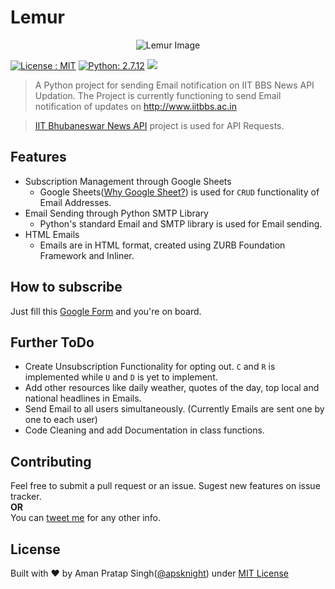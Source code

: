 Lemur
=====
<p align="center"><img src="https://image.ibb.co/c00mcv/rsz_lemur_1312198_640.png"/ alt="Lemur Image"></p>

[![License : MIT](https://img.shields.io/npm/l/express.svg)](http://aps.mit-license.org)
[![Python: 2.7.12](https://img.shields.io/badge/Python-2.7.12-red.svg)](https://www.python.org/downloads/release/python-2712/)
![](https://img.shields.io/badge/Heroku-Not%20Deployed-red.svg)

>A Python project for sending Email notification on IIT BBS News API Updation. The Project is currently functioning to send Email notification of updates on <http://www.iitbbs.ac.in>
 
>[IIT Bhubaneswar News API](http://amanpratapsingh.in/IITBBSNewsAPI) project is used for API Requests.
  
## Features
* Subscription Management through Google Sheets
	* Google Sheets([Why Google Sheet?](https://twitter.com/patio11/status/485239825314758656)) is used for `CRUD` functionality of Email Addresses.
* Email Sending through Python SMTP Library
	* Python's standard Email and SMTP library is used for Email sending.
* HTML Emails
	* Emails are in HTML format, created using ZURB Foundation Framework and Inliner.  

## How to subscribe
Just fill this [Google Form](https://drive.google.com/open?id=1eWPAZ1T_eSPM8YMXR8GKDfAEazQYge3obBrW0qZHuok) and you're on board.

## Further ToDo
* Create Unsubscription Functionality for opting out. `C` and `R` is implemented while `U` and `D` is yet to implement.
* Add other resources like daily weather, quotes of the day, top local and national headlines in Emails.
* Send Email to all users simultaneously. (Currently Emails are sent one by one to each user)
* Code Cleaning and add Documentation in class functions.

## Contributing
Feel free to submit a pull request or an issue. Sugest new features on issue tracker.  
**OR**  
You can [tweet me](https://twitter.com/ultimateaps) for any other info.

## License

Built with ♥ by Aman Pratap Singh([@apsknight](http://amanpratapsingh.in)) under [MIT License](http://aps.mit-license.org/)
